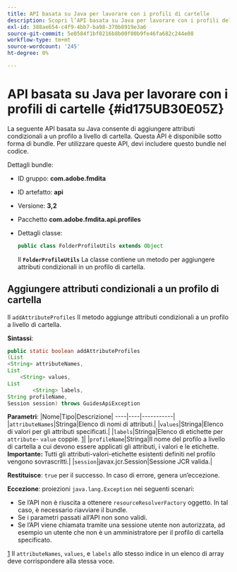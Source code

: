 ```yaml
---
title: API basata su Java per lavorare con i profili di cartelle
description: Scopri l’API basata su Java per lavorare con i profili delle cartelle
exl-id: 388ae654-c4f9-4bb7-ba98-370b8919e3a6
source-git-commit: 5e0584f1bf0216b8b00f00b9fe46fa682c244e08
workflow-type: tm+mt
source-wordcount: '245'
ht-degree: 0%

---
```


# API basata su Java per lavorare con i profili di cartelle {#id175UB30E05Z}

La seguente API basata su Java consente di aggiungere attributi condizionali a un profilo a livello di cartella. Questa API è disponibile sotto forma di bundle. Per utilizzare queste API, devi includere questo bundle nel codice.

Dettagli bundle:

- ID gruppo: **com.adobe.fmdita**

- ID artefatto: **api**

- Versione: **3,2**

- Pacchetto **com.adobe.fmdita.api.profiles**

- Dettagli classe:

  ```JAVA
  public class FolderProfileUtils extends Object
  ```

  Il **`FolderProfileUtils`** La classe contiene un metodo per aggiungere attributi condizionali in un profilo di cartella.


## Aggiungere attributi condizionali a un profilo di cartella

Il ``addAttributeProfiles`` Il metodo aggiunge attributi condizionali a un profilo a livello di cartella.

**Sintassi**:

```JAVA
public static boolean addAttributeProfiles
(List
<String> attributeNames, 
List
    <String> values, 
List
        <String> labels,
String profileName, 
Session session) throws GuidesApiException
```

**Parametri**: |Nome|Tipo|Descrizione| ----|----|-----------| |``attributeNames``|Stringa|Elenco di nomi di attributi.| |``values``|Stringa|Elenco di valori per gli attributi specificati.| |`labels`|Stringa|Elenco di etichette per `attribute`- `value` coppie. [1](#fntarg_1)| |`profileName`|Stringa|Il nome del profilo a livello di cartella a cui devono essere applicati gli attributi, i valori e le etichette. **Importante:** Tutti gli attributi-valori-etichette esistenti definiti nel profilo vengono sovrascritti.| |`session`|javax.jcr.Session|Sessione JCR valida.|

**Restituisce**:
`true` per il successo. In caso di errore, genera un’eccezione.

**Eccezione**: proiezioni ``java.lang.Exception`` nei seguenti scenari:

- Se l’API non è riuscita a ottenere `resourceResolverFactory` oggetto. In tal caso, è necessario riavviare il bundle.
- Se i parametri passati all’API non sono validi.
- Se l’API viene chiamata tramite una sessione utente non autorizzata, ad esempio un utente che non è un amministratore per il profilo di cartella specificato.

[1](#fnsrc_1) Il `attributeNames`, `values`, e `labels` allo stesso indice in un elenco di array deve corrispondere alla stessa voce.
